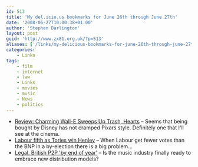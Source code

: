 ```yaml
---
id: 513
title: 'My del.icio.us bookmarks for June 26th through June 27th'
date: '2008-06-27T10:00:38+01:00'
author: 'Stephen Darlington'
layout: post
guid: 'http://www.zx81.org.uk/?p=513'
aliases: ['/links/my-delicious-bookmarks-for-june-26th-through-june-27th.html']
categories:
    - Links
tags:
    - film
    - internet
    - law
    - Links
    - movies
    - music
    - News
    - politics
---
```


- [Review: Charming Wall-E Sweeps Up Trash, Hearts](http://blog.wired.com/underwire/2008/06/review-wall-es.html) – Seems that being bought by Disney has not cramped Pixars style. Definitely one that I'll see at the cinema.
- [Labour fifth as Tories win Henley](http://news.bbc.co.uk/1/hi/uk_politics/7476703.stm) – When Labour get fewer votes than the BNP in a by-election there is a big problem…
- [Legal, British P2P 'by end of year'](http://www.theregister.co.uk/2008/06/26/music_service_provider_talks/) – Is the music industry finally ready to embrace new distribution models?